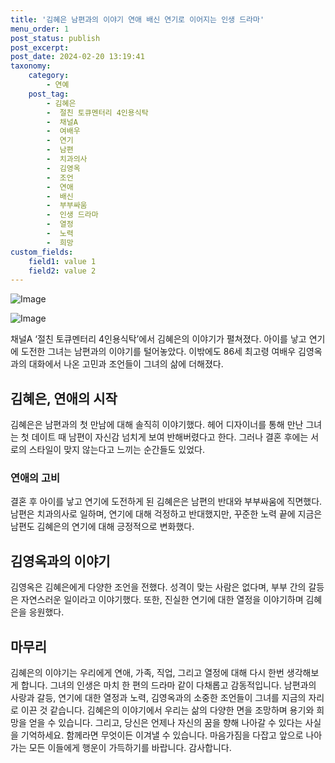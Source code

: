 ```yaml
---
title: '김혜은 남편과의 이야기 연애 배신 연기로 이어지는 인생 드라마'
menu_order: 1
post_status: publish
post_excerpt: 
post_date: 2024-02-20 13:19:41
taxonomy:
    category:
        - 연예
    post_tag:
        - 김혜은
        -  절친 토큐멘터리 4인용식탁
        -  채널A
        -  여배우
        -  연기
        -  남편
        -  치과의사
        -  김영옥
        -  조언
        -  연애
        -  배신
        -  부부싸움
        -  인생 드라마
        -  열정
        -  노력
        -  희망
custom_fields:
    field1: value 1
    field2: value 2
---
```


![Image](https://mimgnews.pstatic.net/image/609/2024/02/20/202402200607131710_1_20240220060902129.jpg?type=w540)

![Image](https://ssl.pstatic.net/mimgnews/image/609/2024/02/20/202402200607131710_2_20240220060902132.jpg?type=w540)

채널A ‘절친 토큐멘터리 4인용식탁’에서 김혜은의 이야기가 펼쳐졌다. 아이를 낳고 연기에 도전한 그녀는 남편과의 이야기를 털어놓았다. 이밖에도 86세 최고령 여배우 김영옥과의 대화에서 나온 고민과 조언들이 그녀의 삶에 더해졌다.
## 김혜은, 연애의 시작
김혜은은 남편과의 첫 만남에 대해 솔직히 이야기했다. 헤어 디자이너를 통해 만난 그녀는 첫 데이트 때 남편이 자신감 넘치게 보여 반해버렸다고 한다. 그러나 결혼 후에는 서로의 스타일이 맞지 않는다고 느끼는 순간들도 있었다.
### 연애의 고비
결혼 후 아이를 낳고 연기에 도전하게 된 김혜은은 남편의 반대와 부부싸움에 직면했다. 남편은 치과의사로 일하며, 연기에 대해 걱정하고 반대했지만, 꾸준한 노력 끝에 지금은 남편도 김혜은의 연기에 대해 긍정적으로 변화했다.
## 김영옥과의 이야기
김영옥은 김혜은에게 다양한 조언을 전했다. 성격이 맞는 사람은 없다며, 부부 간의 갈등은 자연스러운 일이라고 이야기했다. 또한, 진실한 연기에 대한 열정을 이야기하며 김혜은을 응원했다.
## 마무리
김혜은의 이야기는 우리에게 연애, 가족, 직업, 그리고 열정에 대해 다시 한번 생각해보게 합니다. 그녀의 인생은 마치 한 편의 드라마 같이 다채롭고 감동적입니다. 남편과의 사랑과 갈등, 연기에 대한 열정과 노력, 김영옥과의 소중한 조언들이 그녀를 지금의 자리로 이끈 것 같습니다. 김혜은의 이야기에서 우리는 삶의 다양한 면을 조망하며 용기와 희망을 얻을 수 있습니다.
그리고, 당신은 언제나 자신의 꿈을 향해 나아갈 수 있다는 사실을 기억하세요. 함께라면 무엇이든 이겨낼 수 있습니다. 마음가짐을 다잡고 앞으로 나아가는 모든 이들에게 행운이 가득하기를 바랍니다. 감사합니다.
